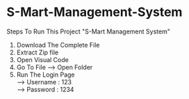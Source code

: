 # S-Mart-Management-System<br>
Steps To Run This Project "S-Mart Management System"<br>
1) Download The Complete File<br>
2) Extract Zip file <br>
3) Open Visual Code
4) Go To File --> Open Folder
5) Run The Login Page <br>-->  Username : 123  <br>
                      -->  Password : 1234
